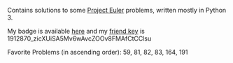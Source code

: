 Contains solutions to some [Project Euler](https://www.projecteuler.net) problems, written mostly in Python 3.

My badge is available [here](https://projecteuler.net/profile/dreipfundflachs.png) 
and my [friend key](https://projecteuler.net/minimal=friends) is 1912870_zicXUiSA5Mv6wAvcZOOv8FMAfCtCClsu

Favorite Problems (in ascending order):
  59, 81, 82, 83, 164, 191


